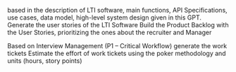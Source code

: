 based in the description of LTI software, main functions, API Specifications, use cases, data model, high-level system design given in this GPT. Generate the user stories of the LTI Software
Build the Product Backlog with the User Stories, prioritizing the ones about the recruiter and Manager

Based on Interview Management (P1 – Critical Workflow) generate the work tickets
Estimate the effort of work tickets using the poker methodology and units (hours, story points)